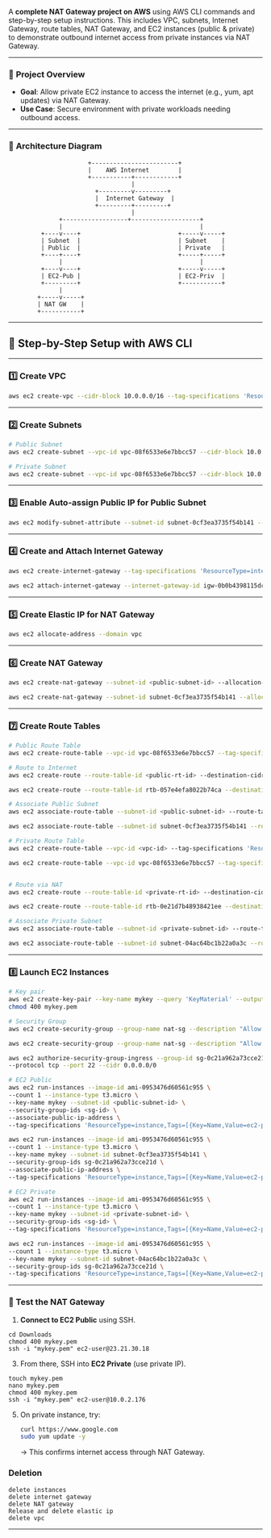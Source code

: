 A **complete NAT Gateway project on AWS** using AWS CLI commands and step-by-step setup instructions. This includes VPC, subnets, Internet Gateway, route tables, NAT Gateway, and EC2 instances (public & private) to demonstrate outbound internet access from private instances via NAT Gateway.

---

### 🧾 **Project Overview**

* **Goal**: Allow private EC2 instance to access the internet (e.g., yum, apt updates) via NAT Gateway.
* **Use Case**: Secure environment with private workloads needing outbound access.

---

### 🧱 **Architecture Diagram**

```
                      +------------------------+
                      |    AWS Internet        |
                      +-----------+------------+
                                  |
                        +---------v---------+
                        |  Internet Gateway  |
                        +---------+---------+
                                  |
              +------------------+-------------------+
              |                                      |
         +----v----+                           +-----v-----+
         | Subnet  |                           | Subnet    |
         | Public  |                           | Private   |
         +----+----+                           +-----+-----+
              |                                      |
         +----v----+                           +-----v-----+
         | EC2-Pub |                           | EC2-Priv  |
         +---------+                           +-----------+
              |
        +-----v-----+
        | NAT GW    |
        +-----------+
```

---

## 🔧 Step-by-Step Setup with AWS CLI

---

### 1️⃣ Create VPC

```bash
aws ec2 create-vpc --cidr-block 10.0.0.0/16 --tag-specifications 'ResourceType=vpc,Tags=[{Key=Name,Value=nat-vpc}]'
```

---

### 2️⃣ Create Subnets

```bash
# Public Subnet
aws ec2 create-subnet --vpc-id vpc-08f6533e6e7bbcc57 --cidr-block 10.0.1.0/24 --availability-zone us-east-1a --tag-specifications 'ResourceType=subnet,Tags=[{Key=Name,Value=public-subnet}]'

# Private Subnet
aws ec2 create-subnet --vpc-id vpc-08f6533e6e7bbcc57 --cidr-block 10.0.2.0/24 --availability-zone us-east-1a --tag-specifications 'ResourceType=subnet,Tags=[{Key=Name,Value=private-subnet}]'
```

---

### 3️⃣ Enable Auto-assign Public IP for Public Subnet

```bash
aws ec2 modify-subnet-attribute --subnet-id subnet-0cf3ea3735f54b141 --map-public-ip-on-launch
```

---

### 4️⃣ Create and Attach Internet Gateway

```bash
aws ec2 create-internet-gateway --tag-specifications 'ResourceType=internet-gateway,Tags=[{Key=Name,Value=nat-igw}]'

aws ec2 attach-internet-gateway --internet-gateway-id igw-0b0b4398115dcbea6 --vpc-id vpc-08f6533e6e7bbcc57
```

---

### 5️⃣ Create Elastic IP for NAT Gateway

```bash
aws ec2 allocate-address --domain vpc
```

---

### 6️⃣ Create NAT Gateway

```bash
aws ec2 create-nat-gateway --subnet-id <public-subnet-id> --allocation-id <eip-alloc-id> --tag-specifications 'ResourceType=natgateway,Tags=[{Key=Name,Value=nat-gateway}]'

aws ec2 create-nat-gateway --subnet-id subnet-0cf3ea3735f54b141 --allocation-id eipalloc-0e36fb1fe8b96aa46 --tag-specifications 'ResourceType=natgateway,Tags=[{Key=Name,Value=nat-gateway}]'
```

---

### 7️⃣ Create Route Tables

```bash
# Public Route Table
aws ec2 create-route-table --vpc-id vpc-08f6533e6e7bbcc57 --tag-specifications 'ResourceType=route-table,Tags=[{Key=Name,Value=public-rt}]'

# Route to Internet
aws ec2 create-route --route-table-id <public-rt-id> --destination-cidr-block 0.0.0.0/0 --gateway-id <igw-id>

aws ec2 create-route --route-table-id rtb-057e4efa8022b74ca --destination-cidr-block 0.0.0.0/0 --gateway-id igw-0b0b4398115dcbea6

# Associate Public Subnet
aws ec2 associate-route-table --subnet-id <public-subnet-id> --route-table-id <public-rt-id>

aws ec2 associate-route-table --subnet-id subnet-0cf3ea3735f54b141 --route-table-id rtb-057e4efa8022b74ca
```

```bash
# Private Route Table
aws ec2 create-route-table --vpc-id <vpc-id> --tag-specifications 'ResourceType=route-table,Tags=[{Key=Name,Value=private-rt}]'

aws ec2 create-route-table --vpc-id vpc-08f6533e6e7bbcc57 --tag-specifications 'ResourceType=route-table,Tags=[{Key=Name,Value=private-rt}]'


# Route via NAT
aws ec2 create-route --route-table-id <private-rt-id> --destination-cidr-block 0.0.0.0/0 --nat-gateway-id <nat-gateway-id>

aws ec2 create-route --route-table-id rtb-0e21d7b48938421ee --destination-cidr-block 0.0.0.0/0 --nat-gateway-id nat-0f0259860a4bc740a

# Associate Private Subnet
aws ec2 associate-route-table --subnet-id <private-subnet-id> --route-table-id <private-rt-id>

aws ec2 associate-route-table --subnet-id subnet-04ac64bc1b22a0a3c --route-table-id rtb-0e21d7b48938421ee
```

---

### 8️⃣ Launch EC2 Instances

```bash
# Key pair
aws ec2 create-key-pair --key-name mykey --query 'KeyMaterial' --output text > mykey.pem
chmod 400 mykey.pem

# Security Group
aws ec2 create-security-group --group-name nat-sg --description "Allow SSH and HTTP" --vpc-id <vpc-id>

aws ec2 create-security-group --group-name nat-sg --description "Allow SSH and HTTP" --vpc-id vpc-08f6533e6e7bbcc57

aws ec2 authorize-security-group-ingress --group-id sg-0c21a962a73cce21d \
--protocol tcp --port 22 --cidr 0.0.0.0/0

# EC2 Public
aws ec2 run-instances --image-id ami-0953476d60561c955 \
--count 1 --instance-type t3.micro \
--key-name mykey --subnet-id <public-subnet-id> \
--security-group-ids <sg-id> \
--associate-public-ip-address \
--tag-specifications 'ResourceType=instance,Tags=[{Key=Name,Value=ec2-public}]'

aws ec2 run-instances --image-id ami-0953476d60561c955 \
--count 1 --instance-type t3.micro \
--key-name mykey --subnet-id subnet-0cf3ea3735f54b141 \
--security-group-ids sg-0c21a962a73cce21d \
--associate-public-ip-address \
--tag-specifications 'ResourceType=instance,Tags=[{Key=Name,Value=ec2-public}]'

# EC2 Private
aws ec2 run-instances --image-id ami-0953476d60561c955 \
--count 1 --instance-type t3.micro \
--key-name mykey --subnet-id <private-subnet-id> \
--security-group-ids <sg-id> \
--tag-specifications 'ResourceType=instance,Tags=[{Key=Name,Value=ec2-private}]'

aws ec2 run-instances --image-id ami-0953476d60561c955 \
--count 1 --instance-type t3.micro \
--key-name mykey --subnet-id subnet-04ac64bc1b22a0a3c \
--security-group-ids sg-0c21a962a73cce21d \
--tag-specifications 'ResourceType=instance,Tags=[{Key=Name,Value=ec2-private}]'
```

---

### 🔎 Test the NAT Gateway

1. **Connect to EC2 Public** using SSH.
```
cd Downloads
chmod 400 mykey.pem
ssh -i "mykey.pem" ec2-user@23.21.30.18
```
3. From there, SSH into **EC2 Private** (use private IP).

```
touch mykey.pem
nano mykey.pem 
chmod 400 mykey.pem 
ssh -i "mykey.pem" ec2-user@10.0.2.176
```
5. On private instance, try:

   ```bash
   curl https://www.google.com
   sudo yum update -y
   ```
   → This confirms internet access through NAT Gateway.

### Deletion 
```
delete instances
delete internet gateway
delete NAT gateway
Release and delete elastic ip 
delete vpc
```
---
